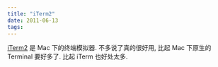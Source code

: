 ```yaml
---
title: "iTerm2"
date: 2011-06-13
tags:
---
```


[iTerm2](http://www.iterm2.com/) 是 Mac 下的终端模拟器. 不多说了真的很好用, 比起 Mac 下原生的 Terminal 要好多了. 比起 iTerm 也好处太多.
